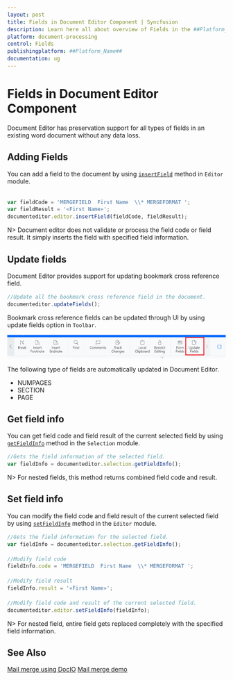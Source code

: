 ```yaml
---
layout: post
title: Fields in Document Editor Component | Syncfusion
description: Learn here all about overview of Fields in the ##Platform_Name## of Syncfusion Document Editor Component.
platform: document-processing
control: Fields
publishingplatform: ##Platform_Name##
documentation: ug
---
```


# Fields in Document Editor Component

Document Editor has preservation support for all types of fields in an existing word document without any data loss.

## Adding Fields

You can add a field to the document by using [`insertField`](https://ej2.syncfusion.com/aspnetcore/documentation/api/document-editor/editor/#insertfield) method in `Editor` module.

```typescript

var fieldCode = 'MERGEFIELD  First Name  \\* MERGEFORMAT ';
var fieldResult = '«First Name»';
documenteditor.editor.insertField(fieldCode, fieldResult);

```

N> Document editor does not validate or process the field code or field result. It simply inserts the field with specified field information.

## Update fields

Document Editor provides support for updating bookmark cross reference field.

```typescript
//Update all the bookmark cross reference field in the document.
documenteditor.updateFields();
```

Bookmark cross reference fields can be updated through UI by using update fields option in `Toolbar`.

![Update bookmark cross reference field.](images/updatefields.png)

The following type of fields are automatically updated in Document Editor.

* NUMPAGES
* SECTION
* PAGE

## Get field info

You can get field code and field result of the current selected field by using [`getFieldInfo`](https://ej2.syncfusion.com/aspnetcore/documentation/api/document-editor/selection/#getfieldinfo) method in the `Selection` module.

```typescript
//Gets the field information of the selected field.
var fieldInfo = documenteditor.selection.getFieldInfo();
```

N> For nested fields, this method returns combined field code and result.

## Set field info

You can modify the field code and field result of the current selected field by using [`setFieldInfo`](https://ej2.syncfusion.com/aspnetcore/documentation/api/document-editor/editor/#setfieldinfo) method in the `Editor` module.

```typescript
//Gets the field information for the selected field.
var fieldInfo = documenteditor.selection.getFieldInfo();

//Modify field code
fieldInfo.code = 'MERGEFIELD  First Name  \\* MERGEFORMAT ';

//Modify field result
fieldInfo.result = '«First Name»';

//Modify field code and result of the current selected field.
documenteditor.editor.setFieldInfo(fieldInfo);
```

N> For nested field, entire field gets replaced completely with the specified field information.

## See Also

[Mail merge using DocIO](https://help.syncfusion.com/file-formats/docio/working-with-mail-merge)
[Mail merge demo](https://github.com/SyncfusionExamples/EJ2-Document-Editor-Web-Services/blob/master/ASP.NET%20Core/src/Controllers/DocumentEditorController.cs#L114)